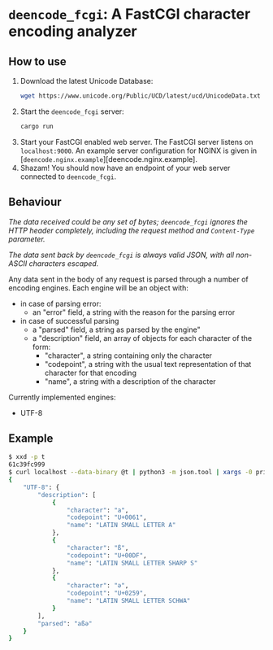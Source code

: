 # `deencode_fcgi`: A FastCGI character encoding analyzer

## How to use

1. Download the latest Unicode Database:
   ```bash
   wget https://www.unicode.org/Public/UCD/latest/ucd/UnicodeData.txt
   ```
2. Start the `deencode_fcgi` server:
   ```bash
   cargo run
   ```
3. Start your FastCGI enabled web server. The FastCGI server listens on
   `localhost:9000`. An example server configuration for NGINX is given in
   [`deencode.nginx.example`][deencode.nginx.example].
4. Shazam! You should now have an endpoint of your web server connected to
   `deencode_fcgi`.

## Behaviour

*The data received could be any set of bytes; `deencode_fcgi` ignores the HTTP
header completely, including the request method and `Content-Type` parameter.*

*The data sent back by `deencode_fcgi` is always valid JSON, with all non-ASCII
characters escaped.*

Any data sent in the body of any request is parsed through a number of encoding 
engines. Each engine will be an object with:
* in case of parsing error:
  * an "error" field, a string with the reason for the parsing error
* in case of successful parsing
  * a "parsed" field, a string as parsed by the engine"
  * a "description" field, an array of objects for each character of the form:
    * "character", a string containing only the character
    * "codepoint", a string with the usual text representation of that character
      for that encoding
    * "name", a string with a description of the character

Currently implemented engines:
* UTF-8

## Example

```bash
$ xxd -p t
61c39fc999
$ curl localhost --data-binary @t | python3 -m json.tool | xargs -0 printf
{
    "UTF-8": {
        "description": [
            {
                "character": "a",
                "codepoint": "U+0061",
                "name": "LATIN SMALL LETTER A"
            },
            {
                "character": "ß",
                "codepoint": "U+00DF",
                "name": "LATIN SMALL LETTER SHARP S"
            },
            {
                "character": "ə",
                "codepoint": "U+0259",
                "name": "LATIN SMALL LETTER SCHWA"
            }
        ],
        "parsed": "aßə"
    }
}
```

